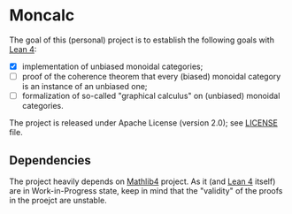 # Moncalc

The goal of this (personal) project is to establish the following goals with [Lean 4](https://github.com/leanprover/lean4):

  - [X] implementation of unbiased monoidal categories;
  - [ ] proof of the coherence theorem that every (biased) monoidal category is an instance of an unbiased one;
  - [ ] formalization of so-called "graphical calculus" on (unbiased) monoidal categories.
 
 The project is released under Apache License (version 2.0); see [LICENSE](LICENSE) file.
 
## Dependencies

The project heavily depends on [Mathlib4](https://github.com/leanprover-community/mathlib4) project.
As it (and [Lean 4](https://github.com/leanprover/lean4) itself) are in Work-in-Progress state, keep in mind that the "validity" of the proofs in the proejct are unstable.
